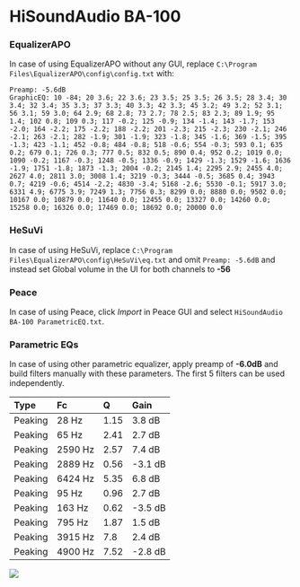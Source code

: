 # HiSoundAudio BA-100

### EqualizerAPO
In case of using EqualizerAPO without any GUI, replace `C:\Program Files\EqualizerAPO\config\config.txt`
with:
```
Preamp: -5.6dB
GraphicEQ: 10 -84; 20 3.6; 22 3.6; 23 3.5; 25 3.5; 26 3.5; 28 3.4; 30 3.4; 32 3.4; 35 3.3; 37 3.3; 40 3.3; 42 3.3; 45 3.2; 49 3.2; 52 3.1; 56 3.1; 59 3.0; 64 2.9; 68 2.8; 73 2.7; 78 2.5; 83 2.3; 89 1.9; 95 1.4; 102 0.8; 109 0.3; 117 -0.2; 125 -0.9; 134 -1.4; 143 -1.7; 153 -2.0; 164 -2.2; 175 -2.2; 188 -2.2; 201 -2.3; 215 -2.3; 230 -2.1; 246 -2.1; 263 -2.1; 282 -1.9; 301 -1.9; 323 -1.8; 345 -1.6; 369 -1.5; 395 -1.3; 423 -1.1; 452 -0.8; 484 -0.8; 518 -0.6; 554 -0.3; 593 0.1; 635 0.2; 679 0.1; 726 0.3; 777 0.5; 832 0.5; 890 0.4; 952 0.2; 1019 0.0; 1090 -0.2; 1167 -0.3; 1248 -0.5; 1336 -0.9; 1429 -1.3; 1529 -1.6; 1636 -1.9; 1751 -1.8; 1873 -1.3; 2004 -0.2; 2145 1.4; 2295 2.9; 2455 4.0; 2627 4.0; 2811 3.0; 3008 1.4; 3219 -0.3; 3444 -0.5; 3685 0.4; 3943 0.7; 4219 -0.6; 4514 -2.2; 4830 -3.4; 5168 -2.6; 5530 -0.1; 5917 3.0; 6331 4.9; 6775 3.9; 7249 1.3; 7756 0.3; 8299 0.0; 8880 0.0; 9502 0.0; 10167 0.0; 10879 0.0; 11640 0.0; 12455 0.0; 13327 0.0; 14260 0.0; 15258 0.0; 16326 0.0; 17469 0.0; 18692 0.0; 20000 0.0
```

### HeSuVi
In case of using HeSuVi, replace `C:\Program Files\EqualizerAPO\config\HeSuVi\eq.txt` and omit `Preamp:
-5.6dB` and instead set Global volume in the UI for both channels to **-56**

### Peace
In case of using Peace, click *Import* in Peace GUI and select `HiSoundAudio BA-100 ParametricEQ.txt`.

### Parametric EQs
In case of using other parametric equalizer, apply preamp of **-6.0dB** and build filters manually with
these parameters. The first 5 filters can be used independently.

| Type    | Fc      |    Q | Gain    |
|:--------|:--------|:-----|:--------|
| Peaking | 28 Hz   | 1.15 | 3.8 dB  |
| Peaking | 65 Hz   | 2.41 | 2.7 dB  |
| Peaking | 2590 Hz | 2.57 | 7.4 dB  |
| Peaking | 2889 Hz | 0.56 | -3.1 dB |
| Peaking | 6424 Hz | 5.35 | 6.8 dB  |
| Peaking | 95 Hz   | 0.96 | 2.7 dB  |
| Peaking | 163 Hz  | 0.62 | -3.5 dB |
| Peaking | 795 Hz  | 1.87 | 1.5 dB  |
| Peaking | 3915 Hz | 7.8  | 2.4 dB  |
| Peaking | 4900 Hz | 7.52 | -2.8 dB |

![](https://raw.githubusercontent.com/jaakkopasanen/AutoEq/master/results/innerfidelity/sbaf-serious/HiSoundAudio%20BA-100/HiSoundAudio%20BA-100.png)